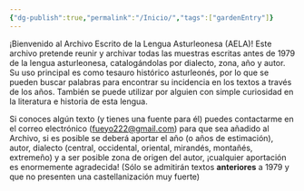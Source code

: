 ```yaml
---
{"dg-publish":true,"permalink":"/Inicio/","tags":["gardenEntry"]}
---
```


¡Bienvenido al Archivo Escrito de la Lengua Asturleonesa (AELA)! 
Este archivo pretende reunir y archivar todas las muestras escritas antes de 1979 de la lengua asturleonesa, catalogándolas por dialecto, zona, año y autor.
Su uso principal es como tesauro histórico asturleonés, por lo que se pueden buscar palabras para encontrar su incidencia en los textos a través de los años. También se puede utilizar por alguien con simple curiosidad en la literatura e historia de esta lengua.

Si conoces algún texto (y tienes una fuente para él) puedes contactarme en el correo electrónico (fueyo222@gmail.com) para que sea añadido al Archivo, si es posible se deberá aportar el año (o años de estimación), autor, dialecto (central, occidental, oriental, mirandés, montañés, extremeño) y a ser posible zona de origen del autor, ¡cualquier aportación es enormemente agradecida! (Sólo se admitirán textos **anteriores** a 1979 y que no presenten una castellanización muy fuerte)